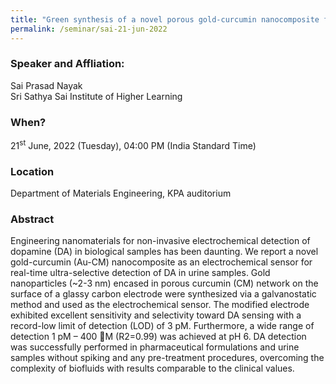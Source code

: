 ```yaml
---
title: "Green synthesis of a novel porous gold-curcumin nanocomposite for super-efficient alcohol oxidation (21/06/22)"
permalink: /seminar/sai-21-jun-2022
---
```


### Speaker and Affliation:
Sai Prasad Nayak<br>
Sri Sathya Sai Institute of Higher Learning

### When?
21<sup>st</sup> June, 2022 (Tuesday), 04:00 PM (India Standard Time)

### Location
Department of Materials Engineering, KPA auditorium

### Abstract
Engineering nanomaterials for non-invasive electrochemical detection of dopamine (DA) in biological samples has been daunting. We report a novel gold-curcumin (Au-CM) nanocomposite as an electrochemical sensor for real-time ultra-selective detection of DA in urine samples. Gold nanoparticles (~2-3 nm) encased in porous curcumin (CM) network on the surface of a glassy carbon electrode were synthesized via a galvanostatic method and used as the electrochemical sensor. The modified electrode exhibited excellent sensitivity and selectivity toward DA sensing with a record-low limit of detection (LOD) of 3 pM. Furthermore, a wide range of detection 1 pM – 400 M (R2=0.99) was achieved at pH 6. DA detection was successfully performed in pharmaceutical formulations and urine samples without spiking and any pre-treatment procedures, overcoming the complexity of biofluids with results comparable to the clinical values.